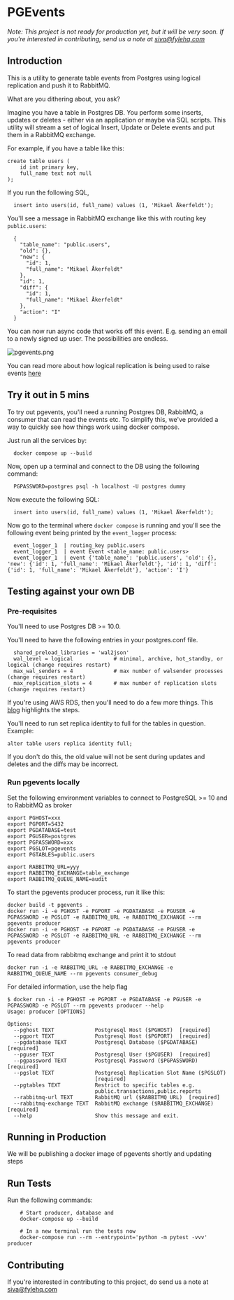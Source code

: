 # PGEvents

*Note: This project is not ready for production yet, but it will be very soon. If you're interested in contributing,
send us a note at siva@fylehq.com*

## Introduction

This is a utility to generate table events from Postgres using logical replication and push it to RabbitMQ.

What are you dithering about, you ask?

Imagine you have a table in Postgres DB. You perform some inserts, updates or deletes - either via an application or maybe via SQL scripts.
This utility will stream a set of logical Insert, Update or Delete events and put them in a RabbitMQ exchange.

For example, if you have a table like this:

```
create table users (
    id int primary key,
    full_name text not null
);
```

If you run the following SQL,

```
  insert into users(id, full_name) values (1, 'Mikael Åkerfeldt');
```

You'll see a message in RabbitMQ exchange like this with routing key `public.users`:
```
  {
    "table_name": "public.users",
    "old": {},
    "new": {
      "id": 1,
      "full_name": "Mikael Åkerfeldt"
    },
    "id": 1,
    "diff": {
      "id": 1,
      "full_name": "Mikael Åkerfeldt"
    },
    "action": "I"
  }
```

You can now run async code that works off this event. E.g. sending an email to a newly signed up user. The possibilities are endless.

![pgevents.png](./docs/assets/pgevents.jpg)

You can read more about how logical replication is being used to raise events [here](https://saasengineering.substack.com/p/change-events-from-postgresql-tables?s=r) 

## Try it out in 5 mins

To try out pgevents, you'll need a running Postgres DB, RabbitMQ, a consumer that can read the events etc. To simplify this,
we've provided a way to quickly see how things work using docker compose.

Just run all the services by:

```
  docker compose up --build
```

Now, open up a terminal and connect to the DB using the following command:

```
  PGPASSWORD=postgres psql -h localhost -U postgres dummy
```

Now execute the following SQL:

```
  insert into users(id, full_name) values (1, 'Mikael Åkerfeldt');
```

Now go to the terminal where `docker compose` is running and you'll see the following event being printed by the `event_logger` process:

```
  event_logger_1  | routing_key public.users
  event_logger_1  | event Event <table_name: public.users>
  event_logger_1  | event {'table_name': 'public.users', 'old': {}, 'new': {'id': 1, 'full_name': 'Mikael Åkerfeldt'}, 'id': 1, 'diff': {'id': 1, 'full_name': 'Mikael Åkerfeldt'}, 'action': 'I'}

```

## Testing against your own DB

### Pre-requisites

You'll need to use Postgres DB >= 10.0.

You'll need to have the following entries in your postgres.conf file. 
```
  shared_preload_libraries = 'wal2json'
  wal_level = logical             # minimal, archive, hot_standby, or logical (change requires restart)
  max_wal_senders = 4             # max number of walsender processes (change requires restart)
  max_replication_slots = 4       # max number of replication slots (change requires restart)
```

If you're using AWS RDS, then you'll need to do a few more things. This [blog](https://aws.amazon.com/blogs/database/stream-changes-from-amazon-rds-for-postgresql-using-amazon-kinesis-data-streams-and-aws-lambda/) highlights the steps.


You'll need to run set replica identity to full for the tables in question. Example:

```
alter table users replica identity full;
```

If you don't do this, the old value will not be sent during updates and deletes and the diffs may be incorrect.

### Run pgevents locally

Set the following environment variables to connect to PostgreSQL >= 10 and to RabbitMQ as broker

```
export PGHOST=xxx
export PGPORT=5432
export PGDATABASE=test
export PGUSER=postgres
export PGPASSWORD=xxx
export PGSLOT=pgevents
export PGTABLES=public.users

export RABBITMQ_URL=yyy
export RABBITMQ_EXCHANGE=table_exchange
export RABBITMQ_QUEUE_NAME=audit

```

To start the pgevents producer process, run it like this:
```
docker build -t pgevents .
docker run -i -e PGHOST -e PGPORT -e PGDATABASE -e PGUSER -e PGPASSWORD -e PGSLOT -e RABBITMQ_URL -e RABBITMQ_EXCHANGE --rm pgevents producer
docker run -i -e PGHOST -e PGPORT -e PGDATABASE -e PGUSER -e PGPASSWORD -e PGSLOT -e RABBITMQ_URL -e RABBITMQ_EXCHANGE --rm pgevents producer
```

To read data from rabbitmq exchange and print it to stdout
```
docker run -i -e RABBITMQ_URL -e RABBITMQ_EXCHANGE -e RABBITMQ_QUEUE_NAME --rm pgevents consumer_debug
```

For detailed information, use the help flag

```
$ docker run -i -e PGHOST -e PGPORT -e PGDATABASE -e PGUSER -e PGPASSWORD -e PGSLOT --rm pgevents producer --help
Usage: producer [OPTIONS]

Options:
  --pghost TEXT             Postgresql Host ($PGHOST)  [required]
  --pgport TEXT             Postgresql Host ($PGPORT)  [required]
  --pgdatabase TEXT         Postgresql Database ($PGDATABASE)  [required]
  --pguser TEXT             Postgresql User ($PGUSER)  [required]
  --pgpassword TEXT         Postgresql Password ($PGPASSWORD)  [required]
  --pgslot TEXT             Postgresql Replication Slot Name ($PGSLOT)
                            [required]
  --pgtables TEXT           Restrict to specific tables e.g.
                            public.transactions,public.reports
  --rabbitmq-url TEXT       RabbitMQ url ($RABBITMQ_URL)  [required]
  --rabbitmq-exchange TEXT  RabbitMQ exchange ($RABBITMQ_EXCHANGE)  [required]
  --help                    Show this message and exit.

```

## Running in Production

We will be publishing a docker image of pgevents shortly and updating steps

## Run Tests

Run the following commands:

```
    # Start producer, database and 
    docker-compose up --build

    # In a new terminal run the tests now
    docker-compose run --rm --entrypoint='python -m pytest -vvv' producer
```

## Contributing

If you're interested in contributing to this project, do send us a note at siva@fylehq.com

<!-- 
### Local Setup


Map the volume to the docker container and run the utility from within the container while you're making changes in the editor:

```
docker run -it -e PGHOST -e PGPORT -e PGDATABASE -e PGUSER -e PGPASSWORD -e PGSLOT -e PGTABLES -e RABBITMQ_URL -e RABBITMQ_EXCHANGE -e RABBITMQ_QUEUE_NAME --rm -v $(pwd):/pgevents --entrypoint=/bin/bash pgevents
```

Now make changes to the python files. Then run the command from shell:

```
  python producer.py
```
 -->

